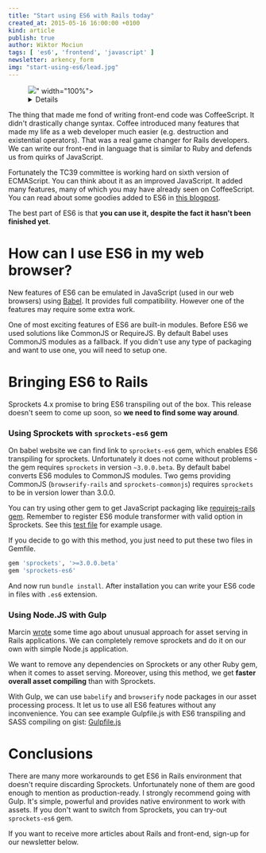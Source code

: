 ```yaml
---
title: "Start using ES6 with Rails today"
created_at: 2015-05-16 16:00:00 +0100
kind: article
publish: true
author: Wiktor Mociun
tags: [ 'es6', 'frontend', 'javascript' ]
newsletter: arkency_form
img: "start-using-es6/lead.jpg"
---
```


<p>
  <figure>
    <img src="<%= src_fit("start-using-es6/lead.jpg") %>" width="100%">
    <details>
      Source: <a href="https://www.flickr.com/photos/asif_salman/">Asif Salman</a>
    </details>
  </figure>
</p>

The thing that made me fond of writing front-end code was CoffeeScript. It didn't drastically change syntax. Coffee introduced many features that made my life as a web developer much easier (e.g. destruction and existential operators). That was a real game changer for Rails developers. We can write our front-end in language that is similar to Ruby and defends us from quirks of JavaScript.

<!-- more -->

Fortunately the TC39 committee is working hard on sixth version of ECMAScript. You can think about it as an improved JavaScript. It added many features, many of which you may have already seen on CoffeeScript. You can read about some goodies added to ES6 in [this blogpost](http://tech.namshi.com/blog/2014/10/19/welcome-es6-javascript-is-not-fancy-anymore/).

The best part of ES6 is that **you can use it, despite the fact it hasn't been finished yet**.

# How can I use ES6 in my web browser?

New features of ES6 can be emulated in JavaScript (used in our web browsers) using [Babel](https://babeljs.io/). It provides full compatibility. However one of the features may require some extra work.

One of most exciting features of ES6 are built-in modules. Before ES6 we used solutions like CommonJS or RequireJS. By default Babel uses CommonJS modules as a fallback. If you didn't use any type of packaging and want to use one, you will need to setup one.

# Bringing ES6 to Rails

Sprockets 4.x promise to bring ES6 transpiling out of the box. This release doesn't seem to come up soon, so **we need to find some way around**.

### Using Sprockets with `sprockets-es6` gem

On babel website we can find link to `sprockets-es6` gem, which enables ES6 transpiling for sprockets. Unfortunately it does not come without problems - the gem requires `sprockets` in version `~3.0.0.beta`. By default babel converts ES6 modules to CommonJS modules. Two gems providing CommonJS (`browserify-rails` and `sprockets-commonjs`) requires `sprockets` to be in version lower than 3.0.0.

You can try using other gem to get JavaScript packaging like [requirejs-rails gem](https://rubygems.org/gems/requirejs-rails/versions/0.9.5). Remember to register ES6 module transformer with valid option in Sprockets. See this [test file](https://github.com/josh/sprockets-es6/blob/master/test/test_es6.rb) for example usage.

If you decide to go with this method, you just need to put these two files in Gemfile.

```ruby
gem 'sprockets', '>=3.0.0.beta'
gem 'sprockets-es6'
```

And now run `bundle install`. After installation you can write your ES6 code in files with `.es6` extension.

### Using Node.JS with Gulp
Marcin [wrote](http://blog.arkency.com/2015/03/gulp-modern-approach-to-asset-pipeline-for-rails-developers/) some time ago about unusual approach for asset serving in Rails applications. We can completely remove sprockets and do it on our own with simple Node.js application. 

We want to remove any dependencies on Sprockets or any other Ruby gem, when it comes to asset serving. Moreover, using this method, we get **faster overall asset compiling** than with Sprockets.

With Gulp, we can use `babelify` and `browserify` node packages in our asset processing process. It let us to use all ES6 features without any inconvenience. You can see example Gulpfile.js with ES6 transpiling and SASS compiling on gist: [Gulpfile.js](https://gist.github.com/voter101/9c824a30f712e7724cad)

# Conclusions

There are many more workarounds to get ES6 in Rails environment that doesn't require discarding Sprockets. Unfortunately none of them are good enough to mention as production-ready. I strongly recommend going with Gulp. It's simple, powerful and provides native environment to work with assets. 
If you don't want to switch from Sprockets, you can try-out `sprockets-es6` gem.

If you want to receive more articles about Rails and front-end, sign-up for our newsletter below.
